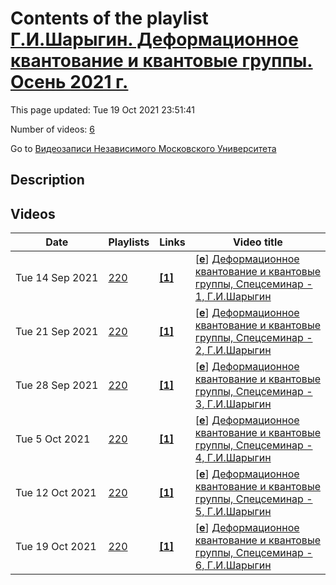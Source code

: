 # Contents of the playlist [Г.И.Шарыгин. Деформационное квантование и квантовые группы. Осень 2021 г.](https://www.youtube.com/playlist?list=PLp9ABVh6_x4HQVO_mX7loCGE_TdLI10xv)

This page updated: Tue 19 Oct 2021 23:51:41

Number of videos: [6](#videos)

Go to [Видеозаписи Независимого Московского Университета](../README.md)

## Description



## Videos

|Date|Playlists|Links|Video title|
|---|---|---|---|
| Tue&nbsp;14&nbsp;Sep&nbsp;2021 | [220](../playlists/220 "Г.И.Шарыгин. Деформационное квантование и квантовые группы. Осень 2021 г.") | [**[1]**](https://ium.mccme.ru/f21/f21-sharygin.html) | [[**e**](https://studio.youtube.com/video/J49dgf7BMa4/edit "Edit")] [Деформационное квантование и квантовые группы, Спецсеминар - 1, Г.И.Шарыгин](https://www.youtube.com/watch?v=J49dgf7BMa4&list=PLp9ABVh6_x4HQVO_mX7loCGE_TdLI10xv "https://ium.mccme.ru/f21/f21-sharygin.html") |
| Tue&nbsp;21&nbsp;Sep&nbsp;2021 | [220](../playlists/220 "Г.И.Шарыгин. Деформационное квантование и квантовые группы. Осень 2021 г.") | [**[1]**](https://ium.mccme.ru/f21/f21-sharygin.html) | [[**e**](https://studio.youtube.com/video/PaK-G7snCX0/edit "Edit")] [Деформационное квантование и квантовые группы, Спецсеминар - 2, Г.И.Шарыгин](https://www.youtube.com/watch?v=PaK-G7snCX0&list=PLp9ABVh6_x4HQVO_mX7loCGE_TdLI10xv "https://ium.mccme.ru/f21/f21-sharygin.html") |
| Tue&nbsp;28&nbsp;Sep&nbsp;2021 | [220](../playlists/220 "Г.И.Шарыгин. Деформационное квантование и квантовые группы. Осень 2021 г.") | [**[1]**](https://ium.mccme.ru/f21/f21-sharygin.html) | [[**e**](https://studio.youtube.com/video/8hqfKRu8J6s/edit "Edit")] [Деформационное квантование и квантовые группы, Спецсеминар - 3, Г.И.Шарыгин](https://www.youtube.com/watch?v=8hqfKRu8J6s&list=PLp9ABVh6_x4HQVO_mX7loCGE_TdLI10xv "https://ium.mccme.ru/f21/f21-sharygin.html") |
| Tue&nbsp;5&nbsp;Oct&nbsp;2021 | [220](../playlists/220 "Г.И.Шарыгин. Деформационное квантование и квантовые группы. Осень 2021 г.") | [**[1]**](https://ium.mccme.ru/f21/f21-sharygin.html) | [[**e**](https://studio.youtube.com/video/lORcFv_ryok/edit "Edit")] [Деформационное квантование и квантовые группы, Спецсеминар - 4, Г.И.Шарыгин](https://www.youtube.com/watch?v=lORcFv_ryok&list=PLp9ABVh6_x4HQVO_mX7loCGE_TdLI10xv "https://ium.mccme.ru/f21/f21-sharygin.html") |
| Tue&nbsp;12&nbsp;Oct&nbsp;2021 | [220](../playlists/220 "Г.И.Шарыгин. Деформационное квантование и квантовые группы. Осень 2021 г.") | [**[1]**](https://ium.mccme.ru/f21/f21-sharygin.html) | [[**e**](https://studio.youtube.com/video/ysDWKL3QEGM/edit "Edit")] [Деформационное квантование и квантовые группы, Спецсеминар - 5, Г.И.Шарыгин](https://www.youtube.com/watch?v=ysDWKL3QEGM&list=PLp9ABVh6_x4HQVO_mX7loCGE_TdLI10xv "https://ium.mccme.ru/f21/f21-sharygin.html") |
| Tue&nbsp;19&nbsp;Oct&nbsp;2021 | [220](../playlists/220 "Г.И.Шарыгин. Деформационное квантование и квантовые группы. Осень 2021 г.") | [**[1]**](https://ium.mccme.ru/f21/f21-sharygin.html) | [[**e**](https://studio.youtube.com/video/enp4OZhM4cM/edit "Edit")] [Деформационное квантование и квантовые группы, Спецсеминар - 6, Г.И.Шарыгин](https://www.youtube.com/watch?v=enp4OZhM4cM&list=PLp9ABVh6_x4HQVO_mX7loCGE_TdLI10xv "https://ium.mccme.ru/f21/f21-sharygin.html") |
